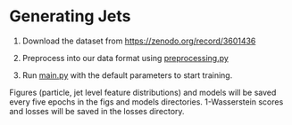 # Generating Jets



1) Download the dataset from https://zenodo.org/record/3601436

2) Preprocess into our data format using [preprocessing.py](jets/preprocessing.py)

3) Run [main.py](jets/main.py) with the default parameters to start training.

Figures (particle, jet level feature distributions) and models will be saved every five epochs in the figs and models directories. 1-Wasserstein scores and losses will be saved in the losses directory.
